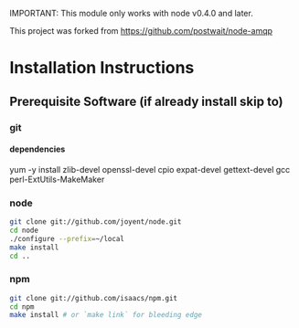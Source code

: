 
IMPORTANT: This module only works with node v0.4.0 and later.


This project was forked from https://github.com/postwait/node-amqp

# Installation Instructions


## Prerequisite Software (if already install skip to)

### git

#### dependencies
yum -y install zlib-devel openssl-devel cpio expat-devel gettext-devel gcc perl-ExtUtils-MakeMaker

### node

   ```sh
   git clone git://github.com/joyent/node.git
   cd node
   ./configure --prefix=~/local
   make install
   cd ..
   ```

### npm
  ```sh
  git clone git://github.com/isaacs/npm.git
  cd npm
  make install # or `make link` for bleeding edge
  ```

